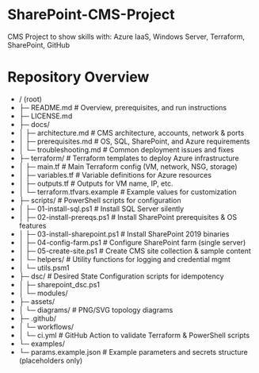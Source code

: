 # SharePoint-CMS-Project
CMS Project to show skills with: Azure IaaS, Windows Server, Terraform, SharePoint, GitHub

# Repository Overview
- / (root)
- ├─ README.md                    # Overview, prerequisites, and run instructions
- ├─ LICENSE.md
- ├─ docs/
- │ ├─ architecture.md            # CMS architecture, accounts, network & ports
- │ ├─ prerequisites.md           # OS, SQL, SharePoint, and Azure requirements
- │ └─ troubleshooting.md         # Common deployment issues and fixes
- ├─ terraform/                   # Terraform templates to deploy Azure infrastructure
- │ ├─ main.tf                    # Main Terraform config (VM, network, NSG, storage)
- │ ├─ variables.tf               # Variable definitions for Azure resources
- │ ├─ outputs.tf                 # Outputs for VM name, IP, etc.
- │ └─ terraform.tfvars.example   # Example values for customization
- ├─ scripts/                     # PowerShell scripts for configuration
- │ ├─ 01-install-sql.ps1         # Install SQL Server silently
- │ ├─ 02-install-prereqs.ps1     # Install SharePoint prerequisites & OS features
- │ ├─ 03-install-sharepoint.ps1  # Install SharePoint 2019 binaries
- │ ├─ 04-config-farm.ps1         # Configure SharePoint farm (single server)
- │ ├─ 05-create-site.ps1         # Create CMS site collection & sample content
- │ └─ helpers/                   # Utility functions for logging and credential mgmt
- │ └─ utils.psm1
- ├─ dsc/                         # Desired State Configuration scripts for idempotency
- │ ├─ sharepoint_dsc.ps1
- │ └─ modules/
- ├─ assets/
- │ └─ diagrams/                  # PNG/SVG topology diagrams
- ├─ .github/
- │ └─ workflows/
- │ └─ ci.yml                     # GitHub Action to validate Terraform & PowerShell scripts
- └─ examples/
- └─ params.example.json          # Example parameters and secrets structure (placeholders only)
